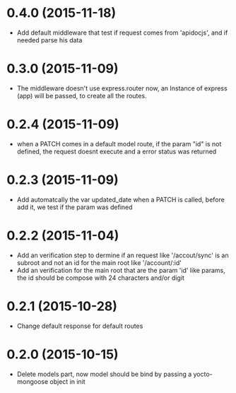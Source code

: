 # 0.4.0 (2015-11-18)

- Add default middleware that test if request comes from 'apidocjs', and if needed parse his data

# 0.3.0 (2015-11-09)

- The middleware doesn't use express.router now, an Instance of express (app) will be passed, to create all the routes.

# 0.2.4 (2015-11-09)

- when a PATCH comes in a default model route, if the param "id" is not defined, the request doesnt execute and a error status was returned

# 0.2.3 (2015-11-09)

- Add automatcally the var updated_date when a PATCH is called, before add it, we test if the param was defined

# 0.2.2 (2015-11-04)

- Add an verification step to dermine if an request like '/accout/sync' is an subroot and not an id for the main root like '/account/:id'
- Add an verification for the main root that are the param 'id' like params, the id should be compose with 24 characters and/or digit

# 0.2.1 (2015-10-28)

- Change default response for default routes

# 0.2.0 (2015-10-15)

- Delete models part, now model should be bind by passing a yocto-mongoose object in init
